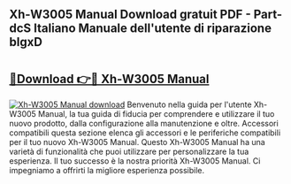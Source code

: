 ## Xh-W3005 Manual Download gratuit PDF - Part-dcS Italiano Manuale dell'utente di riparazione blgxD

# <h2><a href="http://dfgjw9.blite.top/?on=Xh-W3005+Manual">🔗Download 👉🔴 Xh-W3005 Manual</a></h2>

[![Xh-W3005 Manual download](https://i.imgur.com/lujVjoI.png)](http://dfgjw9.blite.top/?on=Xh-W3005+Manual)
Benvenuto nella guida per l'utente Xh-W3005 Manual, la tua guida di fiducia per comprendere e utilizzare il tuo nuovo prodotto, dalla configurazione alla manutenzione e oltre. Accessori compatibili questa sezione elenca gli accessori e le periferiche compatibili per il tuo nuovo Xh-W3005 Manual. Questo Xh-W3005 Manual ha una varietà di funzionalità che puoi utilizzare per personalizzare la tua esperienza. Il tuo successo è la nostra priorità Xh-W3005 Manual. Ci impegniamo a offrirti la migliore esperienza possibile.

